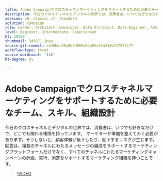 ```yaml
---
title: Adobe Campaignでクロスチャネルマーケティングをサポートするために必要なチーム、スキル、組織設計
description: 今日のクロスチャネルとデジタルの世界では、消費者は、いつでも好きなだけで、どこでも関わる権限を持っています。
version: v8, Classic v7, Standard
solution: Campaign
role: Leader, Architect, Developer, Data Architect, Data Engineer, Admin, User
level: Beginner, Intermediate, Experienced
kt: 10509
thumbnail: 343871.jpeg
source-git-commit: edd0bdb28a9b3d065a64a95af6a216b747577c77
workflow-type: tm+mt
source-wordcount: '110'
ht-degree: 0%

---
```


# Adobe Campaignでクロスチャネルマーケティングをサポートするために必要なチーム、スキル、組織設計

今日のクロスチャネルとデジタルの世界では、消費者は、いつでも好きなだけで、どこでも関わる権限を持っています。 マーケターが準備を整えておく必要があります。そうしないと、顧客体験が低下したり、低下するリスクが生じます。 回答は、複数のチャネルにわたるメッセージの編成をサポートするマーケティングプラットフォームだけでなく、すべてのチャネルにわたるマーケティングキャンペーンの計画、実行、測定をサポートするマーケティング組織を持つことです。

>[!VIDEO](https://video.tv.adobe.com/v/343871/?quality=12&learn=on)
